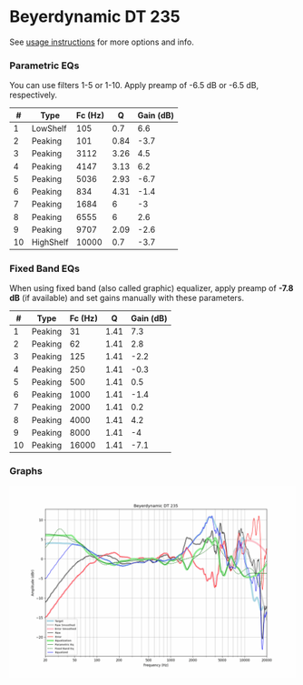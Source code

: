# Beyerdynamic DT 235
See [usage instructions](https://github.com/jaakkopasanen/AutoEq#usage) for more options and info.

### Parametric EQs
You can use filters 1-5 or 1-10. Apply preamp of -6.5 dB or -6.5 dB, respectively.

|   # | Type      |   Fc (Hz) |    Q |   Gain (dB) |
|-----|-----------|-----------|------|-------------|
|   1 | LowShelf  |       105 | 0.7  |         6.6 |
|   2 | Peaking   |       101 | 0.84 |        -3.7 |
|   3 | Peaking   |      3112 | 3.26 |         4.5 |
|   4 | Peaking   |      4147 | 3.13 |         6.2 |
|   5 | Peaking   |      5036 | 2.93 |        -6.7 |
|   6 | Peaking   |       834 | 4.31 |        -1.4 |
|   7 | Peaking   |      1684 | 6    |        -3   |
|   8 | Peaking   |      6555 | 6    |         2.6 |
|   9 | Peaking   |      9707 | 2.09 |        -2.6 |
|  10 | HighShelf |     10000 | 0.7  |        -3.7 |

### Fixed Band EQs
When using fixed band (also called graphic) equalizer, apply preamp of **-7.8 dB** (if available) and set gains manually with these parameters.

|   # | Type    |   Fc (Hz) |    Q |   Gain (dB) |
|-----|---------|-----------|------|-------------|
|   1 | Peaking |        31 | 1.41 |         7.3 |
|   2 | Peaking |        62 | 1.41 |         2.8 |
|   3 | Peaking |       125 | 1.41 |        -2.2 |
|   4 | Peaking |       250 | 1.41 |        -0.3 |
|   5 | Peaking |       500 | 1.41 |         0.5 |
|   6 | Peaking |      1000 | 1.41 |        -1.4 |
|   7 | Peaking |      2000 | 1.41 |         0.2 |
|   8 | Peaking |      4000 | 1.41 |         4.2 |
|   9 | Peaking |      8000 | 1.41 |        -4   |
|  10 | Peaking |     16000 | 1.41 |        -7.1 |

### Graphs
![](./Beyerdynamic%20DT%20235.png)
